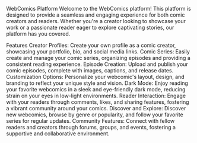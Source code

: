 WebComics Platform
Welcome to the WebComics platform! This platform is designed to provide a seamless and engaging experience for both comic creators and readers. 
Whether you're a creator looking to showcase your work or a passionate reader eager to explore captivating stories, our platform has you covered.

Features
Creator Profiles: Create your own profile as a comic creator, showcasing your portfolio, bio, and social media links.
Comic Series: Easily create and manage your comic series, organizing episodes and providing a consistent reading experience.
Episode Creation: Upload and publish your comic episodes, complete with images, captions, and release dates.
Customization Options: Personalize your webcomic's layout, design, and branding to reflect your unique style and vision.
Dark Mode: Enjoy reading your favorite webcomics in a sleek and eye-friendly dark mode, reducing strain on your eyes in low-light environments.
Reader Interaction: Engage with your readers through comments, likes, and sharing features, fostering a vibrant community around your comics.
Discover and Explore: Discover new webcomics, browse by genre or popularity, and follow your favorite series for regular updates.
Community Features: Connect with fellow readers and creators through forums, groups, and events, fostering a supportive and collaborative environment.
